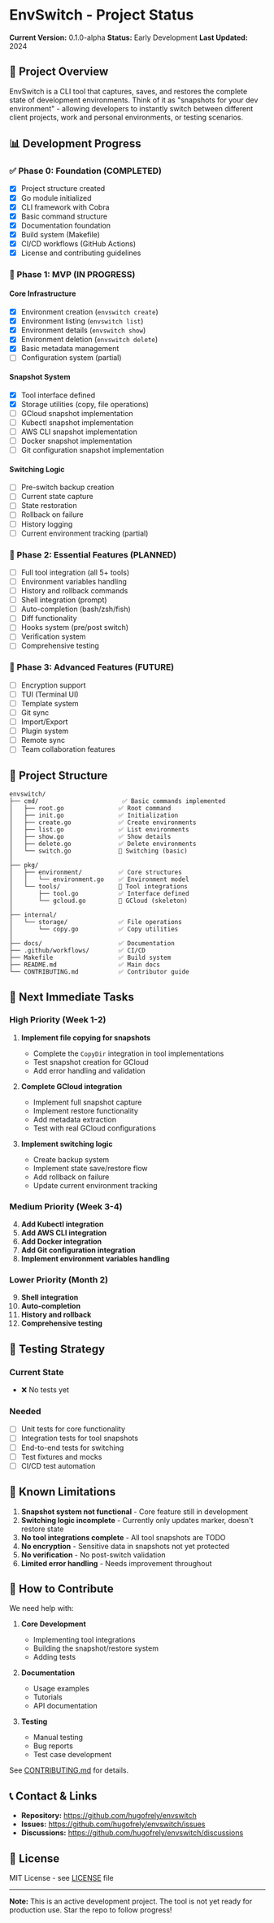 # EnvSwitch - Project Status

**Current Version:** 0.1.0-alpha
**Status:** Early Development
**Last Updated:** 2024

## 🎯 Project Overview

EnvSwitch is a CLI tool that captures, saves, and restores the complete state of development environments. Think of it as "snapshots for your dev environment" - allowing developers to instantly switch between different client projects, work and personal environments, or testing scenarios.

## 📊 Development Progress

### ✅ Phase 0: Foundation (COMPLETED)

- [x] Project structure created
- [x] Go module initialized
- [x] CLI framework with Cobra
- [x] Basic command structure
- [x] Documentation foundation
- [x] Build system (Makefile)
- [x] CI/CD workflows (GitHub Actions)
- [x] License and contributing guidelines

### 🚧 Phase 1: MVP (IN PROGRESS)

#### Core Infrastructure
- [x] Environment creation (`envswitch create`)
- [x] Environment listing (`envswitch list`)
- [x] Environment details (`envswitch show`)
- [x] Environment deletion (`envswitch delete`)
- [x] Basic metadata management
- [ ] Configuration system (partial)

#### Snapshot System
- [x] Tool interface defined
- [x] Storage utilities (copy, file operations)
- [ ] GCloud snapshot implementation
- [ ] Kubectl snapshot implementation
- [ ] AWS CLI snapshot implementation
- [ ] Docker snapshot implementation
- [ ] Git configuration snapshot implementation

#### Switching Logic
- [ ] Pre-switch backup creation
- [ ] Current state capture
- [ ] State restoration
- [ ] Rollback on failure
- [ ] History logging
- [ ] Current environment tracking (partial)

### 📅 Phase 2: Essential Features (PLANNED)

- [ ] Full tool integration (all 5+ tools)
- [ ] Environment variables handling
- [ ] History and rollback commands
- [ ] Shell integration (prompt)
- [ ] Auto-completion (bash/zsh/fish)
- [ ] Diff functionality
- [ ] Hooks system (pre/post switch)
- [ ] Verification system
- [ ] Comprehensive testing

### 🔮 Phase 3: Advanced Features (FUTURE)

- [ ] Encryption support
- [ ] TUI (Terminal UI)
- [ ] Template system
- [ ] Git sync
- [ ] Import/Export
- [ ] Plugin system
- [ ] Remote sync
- [ ] Team collaboration features

## 📁 Project Structure

```
envswitch/
├── cmd/                       ✅ Basic commands implemented
│   ├── root.go               ✅ Root command
│   ├── init.go               ✅ Initialization
│   ├── create.go             ✅ Create environments
│   ├── list.go               ✅ List environments
│   ├── show.go               ✅ Show details
│   ├── delete.go             ✅ Delete environments
│   └── switch.go             🚧 Switching (basic)
│
├── pkg/
│   ├── environment/          ✅ Core structures
│   │   └── environment.go    ✅ Environment model
│   └── tools/                🚧 Tool integrations
│       ├── tool.go           ✅ Interface defined
│       └── gcloud.go         🚧 GCloud (skeleton)
│
├── internal/
│   └── storage/              ✅ File operations
│       └── copy.go           ✅ Copy utilities
│
├── docs/                     ✅ Documentation
├── .github/workflows/        ✅ CI/CD
├── Makefile                  ✅ Build system
├── README.md                 ✅ Main docs
└── CONTRIBUTING.md           ✅ Contributor guide
```

## 🎯 Next Immediate Tasks

### High Priority (Week 1-2)
1. **Implement file copying for snapshots**
   - Complete the `CopyDir` integration in tool implementations
   - Test snapshot creation for GCloud
   - Add error handling and validation

2. **Complete GCloud integration**
   - Implement full snapshot capture
   - Implement restore functionality
   - Add metadata extraction
   - Test with real GCloud configurations

3. **Implement switching logic**
   - Create backup system
   - Implement state save/restore flow
   - Add rollback on failure
   - Update current environment tracking

### Medium Priority (Week 3-4)
4. **Add Kubectl integration**
5. **Add AWS CLI integration**
6. **Add Docker integration**
7. **Add Git configuration integration**
8. **Implement environment variables handling**

### Lower Priority (Month 2)
9. **Shell integration**
10. **Auto-completion**
11. **History and rollback**
12. **Comprehensive testing**

## 🧪 Testing Strategy

### Current State
- ❌ No tests yet

### Needed
- [ ] Unit tests for core functionality
- [ ] Integration tests for tool snapshots
- [ ] End-to-end tests for switching
- [ ] Test fixtures and mocks
- [ ] CI/CD test automation

## 📝 Known Limitations

1. **Snapshot system not functional** - Core feature still in development
2. **Switching logic incomplete** - Currently only updates marker, doesn't restore state
3. **No tool integrations complete** - All tool snapshots are TODO
4. **No encryption** - Sensitive data in snapshots not yet protected
5. **No verification** - No post-switch validation
6. **Limited error handling** - Needs improvement throughout

## 🤝 How to Contribute

We need help with:

1. **Core Development**
   - Implementing tool integrations
   - Building the snapshot/restore system
   - Adding tests

2. **Documentation**
   - Usage examples
   - Tutorials
   - API documentation

3. **Testing**
   - Manual testing
   - Bug reports
   - Test case development

See [CONTRIBUTING.md](CONTRIBUTING.md) for details.

## 📞 Contact & Links

- **Repository:** https://github.com/hugofrely/envswitch
- **Issues:** https://github.com/hugofrely/envswitch/issues
- **Discussions:** https://github.com/hugofrely/envswitch/discussions

## 📄 License

MIT License - see [LICENSE](LICENSE) file

---

**Note:** This is an active development project. The tool is not yet ready for production use. Star the repo to follow progress!

